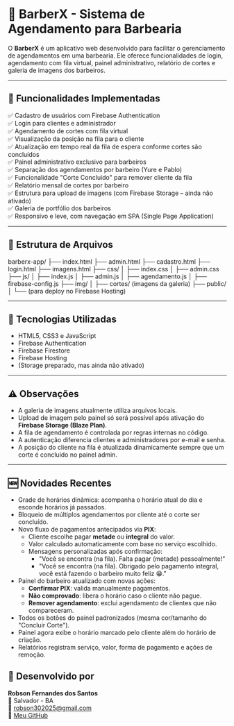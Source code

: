 # 💈 BarberX - Sistema de Agendamento para Barbearia

O **BarberX** é um aplicativo web desenvolvido para facilitar o gerenciamento de agendamentos em uma barbearia. Ele oferece funcionalidades de login, agendamento com fila virtual, painel administrativo, relatório de cortes e galeria de imagens dos barbeiros.

---

## 🚀 Funcionalidades Implementadas

✅ Cadastro de usuários com Firebase Authentication  
✅ Login para clientes e administrador  
✅ Agendamento de cortes com fila virtual  
✅ Visualização da posição na fila para o cliente  
✅ Atualização em tempo real da fila de espera conforme cortes são concluídos  
✅ Painel administrativo exclusivo para barbeiros  
✅ Separação dos agendamentos por barbeiro (Yure e Pablo)  
✅ Funcionalidade "Corte Concluído" para remover cliente da fila  
✅ Relatório mensal de cortes por barbeiro  
✅ Estrutura para upload de imagens (com Firebase Storage – ainda não ativado)  
✅ Galeria de portfólio dos barbeiros  
✅ Responsivo e leve, com navegação em SPA (Single Page Application)

---

## 📁 Estrutura de Arquivos

barberx-app/
├── index.html
├── admin.html
├── cadastro.html
├── login.html
├── imagens.html
├── css/
│   ├── index.css
│   ├── admin.css
├── js/
│   ├── index.js
│   ├── admin.js
│   ├── agendamento.js
│   ├── firebase-config.js
├── img/
│   ├── cortes/ (imagens da galeria)
├── public/
│   └── (para deploy no Firebase Hosting)

---

## 🧪 Tecnologias Utilizadas

- HTML5, CSS3 e JavaScript
- Firebase Authentication
- Firebase Firestore
- Firebase Hosting
- (Storage preparado, mas ainda não ativado)

---

## ⚠️ Observações

- A galeria de imagens atualmente utiliza arquivos locais.  
- Upload de imagem pelo painel só será possível após ativação do **Firebase Storage (Blaze Plan)**.
- A fila de agendamento é controlada por regras internas no código.
- A autenticação diferencia clientes e administradores por e-mail e senha.
- A posição do cliente na fila é atualizada dinamicamente sempre que um corte é concluído no painel admin.

---

## 🆕 Novidades Recentes

- Grade de horários dinâmica: acompanha o horário atual do dia e esconde horários já passados.
- Bloqueio de múltiplos agendamentos por cliente até o corte ser concluído.
- Novo fluxo de pagamentos antecipados via **PIX**:
  - Cliente escolhe pagar **metade** ou **integral** do valor.
  - Valor calculado automaticamente com base no serviço escolhido.
  - Mensagens personalizadas após confirmação:
    - "Você se encontra (na fila). Falta pagar (metade) pessoalmente!"
    - "Você se encontra (na fila). Obrigado pelo pagamento integral, você está fazendo o barbeiro muito feliz 😁."
- Painel do barbeiro atualizado com novas ações:
  - **Confirmar PIX**: valida manualmente pagamentos.
  - **Não comprovado**: libera o horário caso o cliente não pague.
  - **Remover agendamento**: exclui agendamento de clientes que não compareceram.
- Todos os botões do painel padronizados (mesma cor/tamanho do "Concluir Corte").
- Painel agora exibe o horário marcado pelo cliente além do horário de criação.
- Relatórios registram serviço, valor, forma de pagamento e ações de remoção.

## 👤 Desenvolvido por

**Robson Fernandes dos Santos**  
📍 Salvador - BA  
📧 robson302025@gmail.com  
🔗 [Meu GitHub](https://github.com/RobsonPit2025)